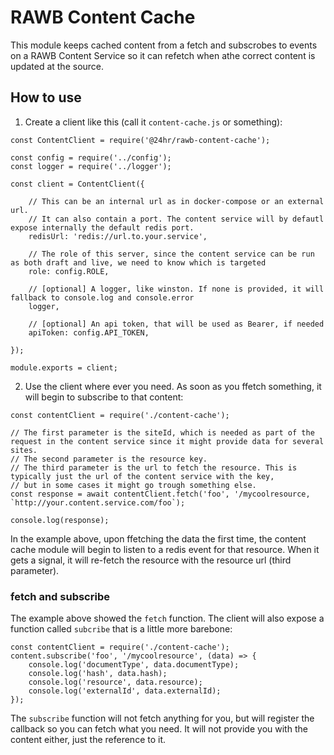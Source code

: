# RAWB Content Cache

This module keeps cached content from a fetch and subscrobes to events on a RAWB Content Service so it can refetch 
when athe correct content is updated at the source.

## How to use

1. Create a client like this (call it ```content-cache.js``` or something):

```
const ContentClient = require('@24hr/rawb-content-cache');

const config = require('../config');
const logger = require('../logger');

const client = ContentClient({

    // This can be an internal url as in docker-compose or an external url. 
    // It can also contain a port. The content service will by defautl expose internally the default redis port.
    redisUrl: 'redis://url.to.your.service', 

    // The role of this server, since the content service can be run as both draft and live, we need to know which is targeted
    role: config.ROLE,

    // [optional] A logger, like winston. If none is provided, it will fallback to console.log and console.error
    logger,

    // [optional] An api token, that will be used as Bearer, if needed
    apiToken: config.API_TOKEN,

});

module.exports = client;
```

2. Use the client where ever you need. As soon as you ffetch something, it will begin to subscribe to that content:

```
const contentClient = require('./content-cache');

// The first parameter is the siteId, which is needed as part of the request in the content service since it might provide data for several sites.
// The second parameter is the resource key.
// The third parameter is the url to fetch the resource. This is typically just the url of the content service with the key, 
// but in some cases it might go trough something else. 
const response = await contentClient.fetch('foo', '/mycoolresource, `http://your.content.service.com/foo`);

console.log(response);
```

In the example above, upon ffetching the data the first time, the content cache module will begin to listen to a redis event for that resource.
When it gets a signal, it will re-fetch the resource with the resource url (third parameter).

### fetch and subscribe

The example above showed the ```fetch``` function.
The client will also expose a function called ```subcribe``` that is a little more barebone:

```
const contentClient = require('./content-cache');
content.subscribe('foo', '/mycoolresource', (data) => {
    console.log('documentType', data.documentType);
    console.log('hash', data.hash);
    console.log('resource', data.resource);
    console.log('externalId', data.externalId);
});
```

The ```subscribe``` function will not fetch anything for you, but will register the callback so you can fetch what you need.
It will not provide you with the content either, just the reference to it. 

